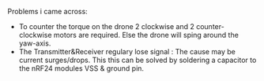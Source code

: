 Problems i came across:

- To counter the torque on the drone 2 clockwise and 2 counter-clockwise motors are required. Else the drone will sping around the yaw-axis.
- The Transmitter&Receiver regulary lose signal : The cause may be current surges/drops. This this can be solved by soldering a capacitor to the nRF24 modules VSS & ground pin.
